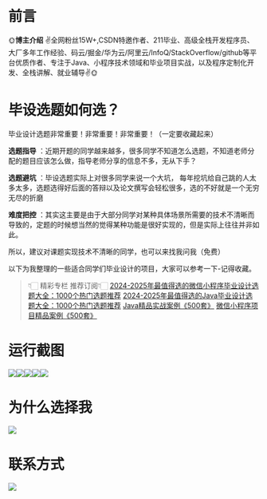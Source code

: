 # 前言

🌞**博主介绍**
✌全网粉丝15W+,CSDN特邀作者、211毕业、高级全栈开发程序员、大厂多年工作经验、码云/掘金/华为云/阿里云/InfoQ/StackOverflow/github等平台优质作者、专注于Java、小程序技术领域和毕业项目实战，以及程序定制化开发、全栈讲解、就业辅导✌🌞

# 毕设选题如何选？

毕业设计选题非常重要！非常重要！非常重要！（一定要收藏起来）

**选题指导** ：近期开题的同学越来越多，很多同学不知道怎么选题，不知道老师分配的题目应该怎么做，指导老师分享的信息不多，无从下手？

**选题避坑** ：毕设选题实际上对很多同学来说一个大坑，
每年挖坑给自己跳的人太多太多，选题选得好后面的答辩以及论文撰写会轻松很多，选的不好就是一个无穷无尽的折磨

**难度把控** ：其实这主要是由于大部分同学对某种具体场景所需要的技术不清晰而导致的，定题的时候想当然的觉得某种功能是很好实现的，但是实际上往往并非如此。

所以，建议对课题实现技术不清晰的同学，也可以来找我问我（免费）

以下为我整理的一些适合同学们毕业设计的项目，大家可以参考一下-记得收藏。

> 👇🏻 精彩专栏 推荐订阅👇🏻
> [2024-2025年最值得选的微信小程序毕业设计选题大全：1000个热门选题推荐](https://www.yuque.com/cxycsx/bve3ul)
> [2024-2025年最值得选的Java毕业设计选题大全：1000个热门选题推荐](https://www.yuque.com/cxycsx/bve3ul)
> [Java精品实战案例《500套》](https://www.yuque.com/cxycsx/bve3ul)
> [微信小程序项目精品案例《500套》](https://www.yuque.com/cxycsx/bve3ul)

# 运行截图

![](http://www.bysj52.com/uploadfile/ueditor/image/202306/%E6%AF%95%E8%AE%BEssm582%E5%9F%BA%E4%BA%8Eweb%E7%9A%84%E6%9C%BA%E7%A5%A8%E7%AE%A1%E7%90%86%E7%B3%BB%E7%BB%9F%EF%BC%88%E5%B8%A6%E6%B2%99%E7%AE%B1%E6%94%AF%E4%BB%98%EF%BC%89+jsp%E6%BC%94%E7%A4%BA%E6%AF%95%E4%B8%9A%E8%AE%BE%E8%AE%A1/3.png)![](http://www.bysj52.com/uploadfile/ueditor/image/202306/%E6%AF%95%E8%AE%BEssm582%E5%9F%BA%E4%BA%8Eweb%E7%9A%84%E6%9C%BA%E7%A5%A8%E7%AE%A1%E7%90%86%E7%B3%BB%E7%BB%9F%EF%BC%88%E5%B8%A6%E6%B2%99%E7%AE%B1%E6%94%AF%E4%BB%98%EF%BC%89+jsp%E6%BC%94%E7%A4%BA%E6%AF%95%E4%B8%9A%E8%AE%BE%E8%AE%A1/2.png)![](http://www.bysj52.com/uploadfile/ueditor/image/202306/%E6%AF%95%E8%AE%BEssm582%E5%9F%BA%E4%BA%8Eweb%E7%9A%84%E6%9C%BA%E7%A5%A8%E7%AE%A1%E7%90%86%E7%B3%BB%E7%BB%9F%EF%BC%88%E5%B8%A6%E6%B2%99%E7%AE%B1%E6%94%AF%E4%BB%98%EF%BC%89+jsp%E6%BC%94%E7%A4%BA%E6%AF%95%E4%B8%9A%E8%AE%BE%E8%AE%A1/4.png)![](http://www.bysj52.com/uploadfile/ueditor/image/202306/%E6%AF%95%E8%AE%BEssm582%E5%9F%BA%E4%BA%8Eweb%E7%9A%84%E6%9C%BA%E7%A5%A8%E7%AE%A1%E7%90%86%E7%B3%BB%E7%BB%9F%EF%BC%88%E5%B8%A6%E6%B2%99%E7%AE%B1%E6%94%AF%E4%BB%98%EF%BC%89+jsp%E6%BC%94%E7%A4%BA%E6%AF%95%E4%B8%9A%E8%AE%BE%E8%AE%A1/5.png)![](http://www.bysj52.com/uploadfile/ueditor/image/202306/%E6%AF%95%E8%AE%BEssm582%E5%9F%BA%E4%BA%8Eweb%E7%9A%84%E6%9C%BA%E7%A5%A8%E7%AE%A1%E7%90%86%E7%B3%BB%E7%BB%9F%EF%BC%88%E5%B8%A6%E6%B2%99%E7%AE%B1%E6%94%AF%E4%BB%98%EF%BC%89+jsp%E6%BC%94%E7%A4%BA%E6%AF%95%E4%B8%9A%E8%AE%BE%E8%AE%A1/1.png)

# 为什么选择我

![](http://upload.cxycsx.vip/%E6%9C%AA%E5%91%BD%E5%90%8D__2024-09-06+10_52_44.jpg)

# 联系方式

![](http://upload.cxycsx.vip/%E5%BE%AE%E4%BF%A1%E5%9B%BE%E7%89%87_20240828141834.jpg)

